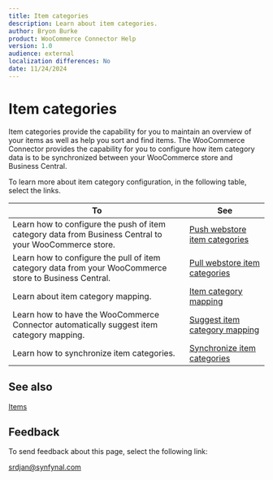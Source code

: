 ```yaml
---
title: Item categories
description: Learn about item categories.
author: Bryon Burke
product: WooCommerce Connector Help
version: 1.0
audience: external
localization differences: No
date: 11/24/2024
---
```


<!-- markdownlint-disable MD006 MD007 MD009 MD024 MD025 MD033 -->
<!--// cspell:ignore  markdownlint allowfullscreen keyframes webstore woocommerce -->

# Item categories

Item categories provide the capability for you to maintain an overview of your items as well as help you sort and find items. The WooCommerce Connector provides the capability for you to configure how item category data is to be synchronized between your WooCommerce store and Business Central.

To learn more about item category configuration, in the following table, select the links.

| To | See |
|---|---|
| Learn how to configure the push of item category data from Business Central to your WooCommerce store. | [Push webstore item categories](push-webstore-item-categories.md) |
| Learn how to configure the pull of item category data from your WooCommerce store to Business Central. | [Pull webstore item categories](pull-webstore-item-categories.md) |
| Learn about item category mapping. | [Item category mapping](item-category-mapping.md) |
| Learn how to have the WooCommerce Connector automatically suggest item category mapping. | [Suggest item category mapping](suggest-item-category-mapping.md) |
| Learn how to synchronize item categories. | [Synchronize item categories](synchronize-item-categories.md) |

## See also

[Items](items.md)

## Feedback

To send feedback about this page, select the following link:

[srdjan@synfynal.com](mailto:srdjan@synfynal.com?subject=Documentation%20Feedback%20Product%20Docs:%20item-categories)
